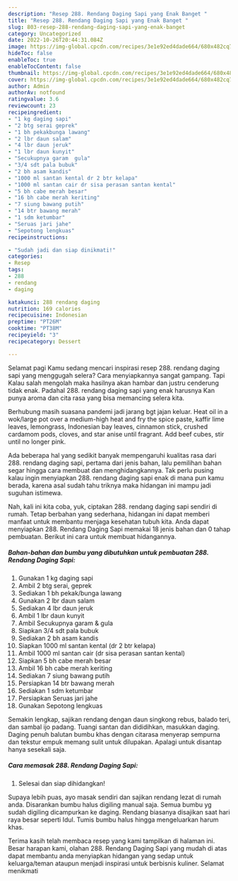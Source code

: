 ```yaml
---
description: "Resep 288. Rendang Daging Sapi yang Enak Banget "
title: "Resep 288. Rendang Daging Sapi yang Enak Banget "
slug: 803-resep-288-rendang-daging-sapi-yang-enak-banget
category: Uncategorized
date: 2022-10-26T20:44:31.084Z
image: https://img-global.cpcdn.com/recipes/3e1e92ed4dade664/680x482cq70/288-rendang-daging-sapi-foto-resep-utama.jpg
hideToc: false
enableToc: true
enableTocContent: false
thumbnail: https://img-global.cpcdn.com/recipes/3e1e92ed4dade664/680x482cq70/288-rendang-daging-sapi-foto-resep-utama.jpg
cover: https://img-global.cpcdn.com/recipes/3e1e92ed4dade664/680x482cq70/288-rendang-daging-sapi-foto-resep-utama.jpg
author: Admin
authorAv: notfound
ratingvalue: 3.6
reviewcount: 23
recipeingredient:
- "1 kg daging sapi"
- "2 btg serai geprek"
- "1 bh pekakbunga lawang"
- "2 lbr daun salam"
- "4 lbr daun jeruk"
- "1 lbr daun kunyit"
- "Secukupnya garam  gula"
- "3/4 sdt pala bubuk"
- "2 bh asam kandis"
- "1000 ml santan kental dr 2 btr kelapa"
- "1000 ml santan cair dr sisa perasan santan kental"
- "5 bh cabe merah besar"
- "16 bh cabe merah keriting"
- "7 siung bawang putih"
- "14 btr bawang merah"
- "1 sdm ketumbar"
- "Seruas jari jahe"
- "Sepotong lengkuas"
recipeinstructions:

- "Sudah jadi dan siap dinikmati!"
categories:
- Resep
tags:
- 288
- rendang
- daging

katakunci: 288 rendang daging 
nutrition: 169 calories
recipecuisine: Indonesian
preptime: "PT26M"
cooktime: "PT38M"
recipeyield: "3"
recipecategory: Dessert

---
```



Selamat pagi Kamu sedang mencari inspirasi resep 288. rendang daging sapi yang menggugah selera? Cara menyiapkannya sangat gampang. Tapi Kalau salah mengolah maka hasilnya akan hambar dan justru cenderung tidak enak. Padahal 288. rendang daging sapi yang enak harusnya Kan punya aroma dan cita rasa yang bisa memancing selera kita.


Berhubung masih suasana pandemi jadi jarang bgt jajan keluar. Heat oil in a wok/large pot over a medium-high heat and fry the spice paste, kaffir lime leaves, lemongrass, Indonesian bay leaves, cinnamon stick, crushed cardamom pods, cloves, and star anise until fragrant. Add beef cubes, stir until no longer pink.

Ada beberapa hal yang sedikit banyak mempengaruhi kualitas rasa dari 288. rendang daging sapi, pertama dari jenis bahan, lalu pemilihan bahan segar hingga cara membuat dan menghidangkannya. Tak perlu pusing kalau ingin menyiapkan 288. rendang daging sapi enak di mana pun kamu berada, karena asal sudah tahu triknya maka hidangan ini mampu jadi suguhan istimewa.


Nah, kali ini kita coba, yuk, ciptakan 288. rendang daging sapi sendiri di rumah. Tetap berbahan yang sederhana, hidangan ini dapat memberi manfaat untuk membantu menjaga kesehatan tubuh kita. Anda dapat menyiapkan 288. Rendang Daging Sapi memakai 18 jenis bahan dan 0 tahap pembuatan. Berikut ini cara untuk membuat hidangannya.

<!--inarticleads1-->

##### Bahan-bahan dan bumbu yang dibutuhkan untuk pembuatan 288. Rendang Daging Sapi:

1. Gunakan 1 kg daging sapi
1. Ambil 2 btg serai, geprek
1. Sediakan 1 bh pekak/bunga lawang
1. Gunakan 2 lbr daun salam
1. Sediakan 4 lbr daun jeruk
1. Ambil 1 lbr daun kunyit
1. Ambil Secukupnya garam &amp; gula
1. Siapkan 3/4 sdt pala bubuk
1. Sediakan 2 bh asam kandis
1. Siapkan 1000 ml santan kental (dr 2 btr kelapa)
1. Ambil 1000 ml santan cair (dr sisa perasan santan kental)
1. Siapkan 5 bh cabe merah besar
1. Ambil 16 bh cabe merah keriting
1. Sediakan 7 siung bawang putih
1. Persiapkan 14 btr bawang merah
1. Sediakan 1 sdm ketumbar
1. Persiapkan Seruas jari jahe
1. Gunakan Sepotong lengkuas


Semakin lengkap, sajikan rendang dengan daun singkong rebus, balado teri, dan sambal ijo padang. Tuangi santan dan dididihkan, masukkan daging. Daging penuh balutan bumbu khas dengan citarasa menyerap sempurna dan tekstur empuk memang sulit untuk dilupakan. Apalagi untuk disantap hanya sesekali saja. 

<!--inarticleads2-->

##### Cara memasak 288. Rendang Daging Sapi:


1. Selesai dan siap dihidangkan!

Supaya lebih puas, ayo masak sendiri dan sajikan rendang lezat di rumah anda. Disarankan bumbu halus digiling manual saja. Semua bumbu yg sudah digiling dicampurkan ke daging. Rendang biasanya disajikan saat hari raya besar seperti Idul. Tumis bumbu halus hingga mengeluarkan harum khas. 

Terima kasih telah membaca resep yang kami tampilkan di halaman ini. Besar harapan kami, olahan 288. Rendang Daging Sapi yang mudah di atas dapat membantu anda menyiapkan hidangan yang sedap untuk keluarga/teman ataupun menjadi inspirasi untuk berbisnis kuliner. Selamat menikmati
